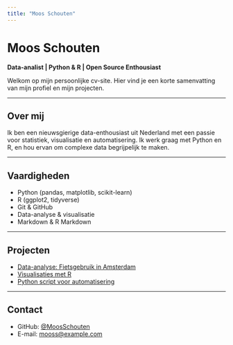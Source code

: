 ```yaml
---
title: "Moos Schouten"
---
```


# Moos Schouten

**Data-analist | Python & R | Open Source Enthousiast**

Welkom op mijn persoonlijke cv-site. Hier vind je een korte samenvatting van mijn profiel en mijn projecten.

---

## Over mij

Ik ben een nieuwsgierige data-enthousiast uit Nederland met een passie voor statistiek, visualisatie en automatisering. Ik werk graag met Python en R, en hou ervan om complexe data begrijpelijk te maken.

---

## Vaardigheden

- Python (pandas, matplotlib, scikit-learn)
- R (ggplot2, tidyverse)
- Git & GitHub
- Data-analyse & visualisatie
- Markdown & R Markdown

---

## Projecten

- [Data-analyse: Fietsgebruik in Amsterdam](https://github.com/MoosSchouten/fietsdata)
- [Visualisaties met R](https://github.com/MoosSchouten/visualisaties-r)
- [Python script voor automatisering](https://github.com/MoosSchouten/automatisering)

---

## Contact

- GitHub: [@MoosSchouten](https://github.com/MoosSchouten)
- E-mail: mooss@example.com
